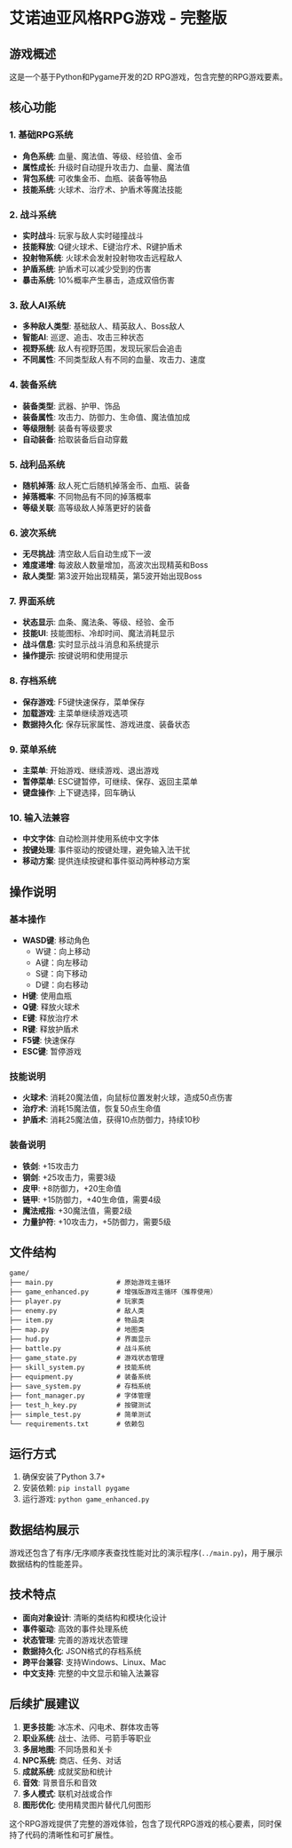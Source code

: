 # 艾诺迪亚风格RPG游戏 - 完整版

## 游戏概述
这是一个基于Python和Pygame开发的2D RPG游戏，包含完整的RPG游戏要素。

## 核心功能

### 1. 基础RPG系统
- **角色系统**: 血量、魔法值、等级、经验值、金币
- **属性成长**: 升级时自动提升攻击力、血量、魔法值
- **背包系统**: 可收集金币、血瓶、装备等物品
- **技能系统**: 火球术、治疗术、护盾术等魔法技能

### 2. 战斗系统
- **实时战斗**: 玩家与敌人实时碰撞战斗
- **技能释放**: Q键火球术、E键治疗术、R键护盾术
- **投射物系统**: 火球术会发射投射物攻击远程敌人
- **护盾系统**: 护盾术可以减少受到的伤害
- **暴击系统**: 10%概率产生暴击，造成双倍伤害

### 3. 敌人AI系统
- **多种敌人类型**: 基础敌人、精英敌人、Boss敌人
- **智能AI**: 巡逻、追击、攻击三种状态
- **视野系统**: 敌人有视野范围，发现玩家后会追击
- **不同属性**: 不同类型敌人有不同的血量、攻击力、速度

### 4. 装备系统
- **装备类型**: 武器、护甲、饰品
- **装备属性**: 攻击力、防御力、生命值、魔法值加成
- **等级限制**: 装备有等级要求
- **自动装备**: 拾取装备后自动穿戴

### 5. 战利品系统
- **随机掉落**: 敌人死亡后随机掉落金币、血瓶、装备
- **掉落概率**: 不同物品有不同的掉落概率
- **等级关联**: 高等级敌人掉落更好的装备

### 6. 波次系统
- **无尽挑战**: 清空敌人后自动生成下一波
- **难度递增**: 每波敌人数量增加，高波次出现精英和Boss
- **敌人类型**: 第3波开始出现精英，第5波开始出现Boss

### 7. 界面系统
- **状态显示**: 血条、魔法条、等级、经验、金币
- **技能UI**: 技能图标、冷却时间、魔法消耗显示
- **战斗信息**: 实时显示战斗消息和系统提示
- **操作提示**: 按键说明和使用提示

### 8. 存档系统
- **保存游戏**: F5键快速保存，菜单保存
- **加载游戏**: 主菜单继续游戏选项
- **数据持久化**: 保存玩家属性、游戏进度、装备状态

### 9. 菜单系统
- **主菜单**: 开始游戏、继续游戏、退出游戏
- **暂停菜单**: ESC键暂停，可继续、保存、返回主菜单
- **键盘操作**: 上下键选择，回车确认

### 10. 输入法兼容
- **中文字体**: 自动检测并使用系统中文字体
- **按键处理**: 事件驱动的按键处理，避免输入法干扰
- **移动方案**: 提供连续按键和事件驱动两种移动方案

## 操作说明

### 基本操作
- **WASD键**: 移动角色
  - W键：向上移动
  - A键：向左移动
  - S键：向下移动
  - D键：向右移动
- **H键**: 使用血瓶
- **Q键**: 释放火球术
- **E键**: 释放治疗术
- **R键**: 释放护盾术
- **F5键**: 快速保存
- **ESC键**: 暂停游戏

### 技能说明
- **火球术**: 消耗20魔法值，向鼠标位置发射火球，造成50点伤害
- **治疗术**: 消耗15魔法值，恢复50点生命值
- **护盾术**: 消耗25魔法值，获得10点防御力，持续10秒

### 装备说明
- **铁剑**: +15攻击力
- **钢剑**: +25攻击力，需要3级
- **皮甲**: +8防御力，+20生命值
- **链甲**: +15防御力，+40生命值，需要4级
- **魔法戒指**: +30魔法值，需要2级
- **力量护符**: +10攻击力，+5防御力，需要5级

## 文件结构
```
game/
├── main.py                # 原始游戏主循环
├── game_enhanced.py       # 增强版游戏主循环（推荐使用）
├── player.py              # 玩家类
├── enemy.py               # 敌人类
├── item.py                # 物品类
├── map.py                 # 地图类
├── hud.py                 # 界面显示
├── battle.py              # 战斗系统
├── game_state.py          # 游戏状态管理
├── skill_system.py        # 技能系统
├── equipment.py           # 装备系统
├── save_system.py         # 存档系统
├── font_manager.py        # 字体管理
├── test_h_key.py          # 按键测试
├── simple_test.py         # 简单测试
└── requirements.txt       # 依赖包
```

## 运行方式
1. 确保安装了Python 3.7+
2. 安装依赖: `pip install pygame`
3. 运行游戏: `python game_enhanced.py`

## 数据结构展示
游戏还包含了有序/无序顺序表查找性能对比的演示程序(`../main.py`)，用于展示数据结构的性能差异。

## 技术特点
- **面向对象设计**: 清晰的类结构和模块化设计
- **事件驱动**: 高效的事件处理系统
- **状态管理**: 完善的游戏状态管理
- **数据持久化**: JSON格式的存档系统
- **跨平台兼容**: 支持Windows、Linux、Mac
- **中文支持**: 完整的中文显示和输入法兼容

## 后续扩展建议
1. **更多技能**: 冰冻术、闪电术、群体攻击等
2. **职业系统**: 战士、法师、弓箭手等职业
3. **多层地图**: 不同场景和关卡
4. **NPC系统**: 商店、任务、对话
5. **成就系统**: 成就奖励和统计
6. **音效**: 背景音乐和音效
7. **多人模式**: 联机对战或合作
8. **图形优化**: 使用精灵图片替代几何图形

这个RPG游戏提供了完整的游戏体验，包含了现代RPG游戏的核心要素，同时保持了代码的清晰性和可扩展性。

